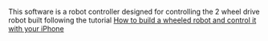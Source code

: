 <p>
This software is a robot controller designed for controlling the 2 wheel drive robot built following the tutorial <a href="http://gmurru.altervista.org/robotics/how-to-build-robot-controlled-with-iPhone.html" target="_blank">How to build a wheeled robot and control it with your iPhone</a>
</p>
